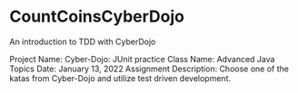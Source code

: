 # CountCoinsCyberDojo
An introduction to TDD with CyberDojo

Project Name: Cyber-Dojo: JUnit practice
Class Name: Advanced Java Topics
Date: January 13, 2022
Assignment Description: Choose one of the katas from Cyber-Dojo and utilize test driven development. 
